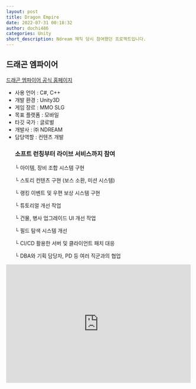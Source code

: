 ```yaml
---
layout: post
title: Dragon Empire
date: 2022-07-31 00:18:32
author: dochi486
categories: Unity
short_description: Ndream 재직 당시 참여했던 프로젝트입니다.
---
```


## 드래곤 엠파이어

[드래곤 엠파이어 공식 홈페이지](https://dragon.ndream.com/ko)
<br>

- 사용 언어 : C#, C++
- 개발 환경 : Unity3D
- 게임 장르 : MMO SLG
- 목표 플랫폼 : 모바일
- 타깃 국가 : 글로벌
- 개발사 : ㈜ NDREAM
- 담당역할 : 컨텐츠 개발
  ### 소프트 런칭부터 라이브 서비스까지 참여
  <p>└ 아이템, 장비 조합 시스템 구현
  <p>└ 스토리 컨텐츠 구현 (보스 소환, 미션 시스템)
  <p>└ 랭킹 이벤트 및 우편 보상 시스템 구현
  <p>└ 튜토리얼 개선 작업
  <p>└ 건물, 병사 업그레이드 UI 개선 작업
  <p>└ 필드 탐색 시스템 개선
  <p>└ CI/CD 활용한 서버 및 클라이언트 패치 대응
  <p>└ DBA와 기획 담당자, PD 등 여러 직군과의 협업

<div class="youtube-container">
<iframe width="500" height="320" src="https://www.youtube.com/embed/KLtGmIDtQA0" title="[Dragon Siege] Siege Edition" frameborder="0" allow="accelerometer; autoplay; clipboard-write; encrypted-media; gyroscope; picture-in-picture; web-share" allowfullscreen></iframe>
<br>
</div>
